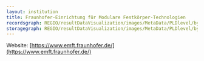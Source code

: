 ```yaml
---
layout: institution
title: Fraunhofer-Einrichtung für Modulare Festkörper-Technologien
recordsgraph: REGIO/resultDataVisualization/images/MetaData/PLDlevel/bySurt/gaw/CDXmimedist/defraunhoferemft/records.svg
storagegraph: REGIO/resultDataVisualization/images/MetaData/PLDlevel/bySurt/gaw/CDXmimedist/defraunhoferemft/storage.svg
---
```


Website: [https://www.emft.fraunhofer.de/](https://www.emft.fraunhofer.de/)
